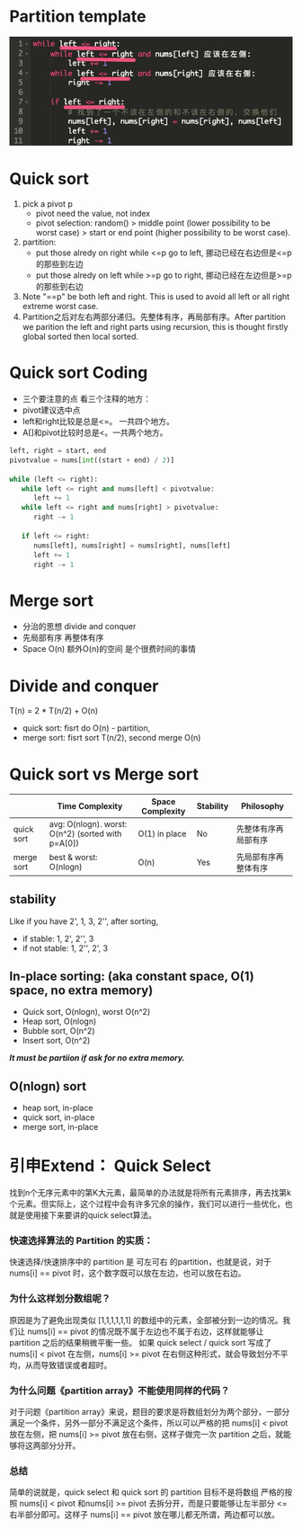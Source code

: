
# Partition template

![](partition.png)

# Quick sort

1. pick a pivot p
   - pivot need the value, not index
   - pivot selection: random() > middle point (lower possibility to be worst case) > start or end point (higher possibility to be worst case). 
2. partition:
   - put those alredy on right while <=p go to left, 挪动已经在右边但是<=p的那些到左边 
   - put those alredy on left while >=p go to right, 挪动已经在左边但是>=p的那些到右边
3. Note "==p" be both left and right. This is used to avoid all left or all right extreme worst case. 
4. Partition之后对左右两部分递归。先整体有序，再局部有序。After partition we parition the left and right parts using recursion, this is thought firstly global sorted then local sorted.

# Quick sort Coding
- 三个要注意的点 看三个注释的地方：
- pivot建议选中点
- left和right比较是总是<=。 一共四个地方。
- A[]和pivot比较时总是<。一共两个地方。


```python
left, right = start, end
pivotvalue = nums[int((start + end) / 2)]

while (left <= right):
   while left <= right and nums[left] < pivotvalue:
      left += 1
   while left <= right and nums[right] > pivotvalue:
      right -= 1

   if left <= right:
      nums[left], nums[right] = nums[right], nums[left]
      left += 1
      right -= 1
```

# Merge sort

- 分治的思想 divide and conquer
- 先局部有序 再整体有序
- Space O(n) 额外O(n)的空间 是个很费时间的事情

# Divide and conquer

T(n) = 2 * T(n/2) + O(n)

- quick sort: fisrt do O(n) - partition, 
- merge sort: fisrt sort T(n/2), second merge O(n)


# Quick sort vs Merge sort
||Time Complexity|Space Complexity|Stability|Philosophy|
|-|-|-|-|-|
|quick sort| avg: O(nlogn). worst: O(n^2) (sorted with p=A[0])|O(1) in place|No|先整体有序再局部有序|
|merge sort|best & worst: O(nlogn)|O(n)|Yes|先局部有序再整体有序|



## stability
Like if you have 2', 1, 3, 2'',
after sorting, 
- if stable: 1, 2', 2'', 3
- if not stable: 1, 2'', 2', 3

## In-place sorting: (aka constant space, O(1) space, no extra memory)
   - Quick sort, O(nlogn), worst O(n^2)
   - Heap sort, O(nlogn)
   - Bubble sort, O(n^2)
   - Insert sort, O(n^2)

***It must be partiion if ask for no extra memory.*** 

## O(nlogn) sort
   - heap sort, in-place
   - quick sort, in-place
   - merge sort, in-place




# 引申Extend： Quick Select 

找到n个无序元素中的第K大元素，最简单的办法就是将所有元素排序，再去找第k个元素。但实际上，这个过程中会有许多冗余的操作，我们可以进行一些优化，也就是使用接下来要讲的quick select算法。

### 快速选择算法的 Partition 的实质：

快速选择/快速排序中的 partition 是 可左可右 的partition，也就是说，对于nums[i] == pivot 时，这个数字既可以放在左边，也可以放在右边。

### 为什么这样划分数组呢？

原因是为了避免出现类似 [1,1,1,1,1,1] 的数组中的元素，全部被分到一边的情况。我们让 nums[i] == pivot 的情况既不属于左边也不属于右边，这样就能够让 partition 之后的结果稍微平衡一些。
如果 quick select / quick sort 写成了nums[i] < pivot 在左侧，nums[i] >= pivot 在右侧这种形式，就会导致划分不平均，从而导致错误或者超时。

### 为什么问题《partition array》不能使用同样的代码？

对于问题《partition array》来说，题目的要求是将数组划分为两个部分，一部分满足一个条件，另外一部分不满足这个条件，所以可以严格的把 nums[i] < pivot 放在左侧，把 nums[i] >= pivot 放在右侧，这样子做完一次 partition 之后，就能够将这两部分分开。

### 总结

简单的说就是，quick select 和 quick sort 的 partition 目标不是将数组 严格的按照 nums[i] < pivot 和nums[i] >= pivot 去拆分开，而是只要能够让左半部分 <= 右半部分即可。这样子 nums[i] == pivot 放在哪儿都无所谓，两边都可以放。